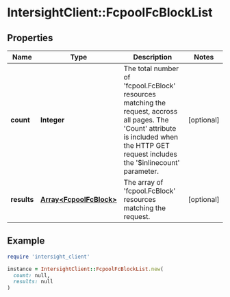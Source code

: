 # IntersightClient::FcpoolFcBlockList

## Properties

| Name | Type | Description | Notes |
| ---- | ---- | ----------- | ----- |
| **count** | **Integer** | The total number of &#39;fcpool.FcBlock&#39; resources matching the request, accross all pages. The &#39;Count&#39; attribute is included when the HTTP GET request includes the &#39;$inlinecount&#39; parameter. | [optional] |
| **results** | [**Array&lt;FcpoolFcBlock&gt;**](FcpoolFcBlock.md) | The array of &#39;fcpool.FcBlock&#39; resources matching the request. | [optional] |

## Example

```ruby
require 'intersight_client'

instance = IntersightClient::FcpoolFcBlockList.new(
  count: null,
  results: null
)
```

